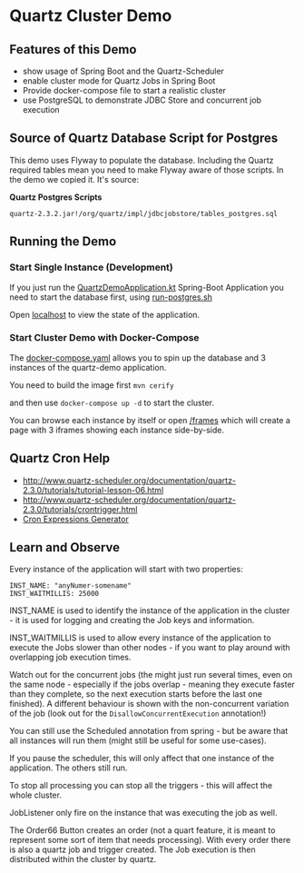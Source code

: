 # Quartz Cluster Demo

## Features of this Demo

* show usage of Spring Boot and the Quartz-Scheduler
* enable cluster mode for Quartz Jobs in Spring Boot
* Provide docker-compose file to start a realistic cluster
* use PostgreSQL to demonstrate JDBC Store and concurrent job execution


## Source of Quartz Database Script for Postgres

This demo uses Flyway to populate the database. Including the Quartz required tables mean you need to make Flyway aware of those scripts. In the demo we copied it. It's source:

**Quartz Postgres Scripts**

    quartz-2.3.2.jar!/org/quartz/impl/jdbcjobstore/tables_postgres.sql

## Running the Demo

### Start Single Instance (Development)

If you just run the [QuartzDemoApplication.kt](src/main/kotlin/ch/brontofundus/demos/quartz/QuartzDemoApplication.kt) Spring-Boot Application you need to start the database first, using [run-postgres.sh](run-postgres.sh)

Open [localhost](http://localhost:8080/) to view the state of the application.

### Start Cluster Demo with Docker-Compose

The [docker-compose.yaml](docker-compose.yaml) allows you to spin up the database and 3 instances of the quartz-demo application.

You need to build the image first `mvn cerify`

and then use `docker-compose up -d` to start the cluster.

You can browse each instance by itself or open [/frames](http://localhost:18080/frames) which will create a page with 3 iframes showing each instance side-by-side.


## Quartz Cron Help

- http://www.quartz-scheduler.org/documentation/quartz-2.3.0/tutorials/tutorial-lesson-06.html
- http://www.quartz-scheduler.org/documentation/quartz-2.3.0/tutorials/crontrigger.html
- [Cron Expressions Generator](https://www.freeformatter.com/cron-expression-generator-quartz.html)

## Learn and Observe

Every instance of the application will start with two properties:

```
INST_NAME: "anyNumer-somename"
INST_WAITMILLIS: 25000
```

INST_NAME is used to identify the instance of the application in the cluster - it is used for logging and creating the Job keys and information.

INST_WAITMILLIS is used to allow every instance of the application to execute the Jobs slower than other nodes - if you want to play around with overlapping job execution times.

Watch out for the concurrent jobs (the might just run several times, even on the same node - especially if the jobs overlap - meaning they execute faster than they complete, so the next execution starts before the last one finished). A different behaviour is shown with the non-concurrent variation of the job (look out for the `DisallowConcurrentExecution` annotation!)

You can still use the Scheduled annotation from spring - but be aware that all instances will run them (might still be useful for some use-cases).

If you pause the scheduler, this will only affect that one instance of the application. The others still run.

To stop all processing you can stop all the triggers - this will affect the whole cluster.

JobListener only fire on the instance that was executing the job as well.

The Order66 Button creates an order (not a quart feature, it is meant to represent some sort of item that needs processing). With every order there is also a quartz job and trigger created. The Job execution is then distributed within the cluster by quartz.
